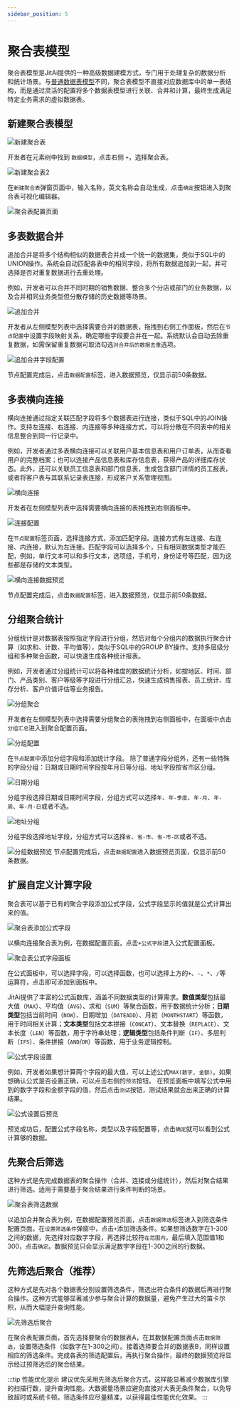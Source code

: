 ```yaml
---
sidebar_position: 5
---
```


# 聚合表模型
聚合表模型是JitAi提供的一种高级数据建模方式，专门用于处理复杂的数据分析和统计场景。与[普通数据表模型](./数据表模型.md)不同，聚合表模型不直接对应数据库中的单一表结构，而是通过灵活的配置将多个数据表模型进行关联、合并和计算，最终生成满足特定业务需求的虚拟数据表。

## 新建聚合表模型

![新建聚合表](./img/新建聚合表.png)

开发者在元素树中找到 `数据模型`，点击右侧 `+`，选择聚合表。 

![新建聚合表2](./img/新建聚合表2.png)

在`新建聚合表`弹窗页面中，输入名称，英文名称会自动生成，点击`确定`按钮进入到聚合表可视化编辑器。

![聚合表配置页面](./img/聚合表配置页面.png)

## 多表数据合并

追加合并是将多个结构相似的数据表合并成一个统一的数据集，类似于SQL中的UNION操作。系统会自动匹配各表中的相同字段，将所有数据追加到一起，并可选择是否对重复数据进行去重处理。

例如，开发者可以合并不同时期的销售数据、整合多个分店或部门的业务数据，以及合并相同业务类型但分散存储的历史数据等场景。


![追加合并](./img/追加合并.png)

开发者从左侧模型列表中选择需要合并的数据表，拖拽到右侧工作面板，然后在`节点配置`中设置字段映射关系，确定哪些字段要合并在一起。系统默认会自动去除重复数据，如需保留重复数据可取消勾选`对合并后的数据去重`选项。

![追加合并字段配置](./img/追加合并数据预览.png)

节点配置完成后，点击`数据配置`标签，进入数据预览，仅显示前50条数据。

## 多表横向连接

横向连接通过指定关联匹配字段将多个数据表进行连接，类似于SQL中的JOIN操作。支持左连接、右连接、内连接等多种连接方式，可以将分散在不同表中的相关信息整合到同一行记录中。

例如，开发者通过多表横向连接可以关联用户基本信息表和用户订单表，从而查看用户的完整档案；也可以连接产品信息表和库存信息表，获得产品的详细库存状态。此外，还可以关联员工信息表和部门信息表，生成包含部门详情的员工报表，或者将客户表与其联系记录表连接，形成客户关系管理视图。

![横向连接](./img/横向连接.png)

开发者在左侧模型列表中选择需要横向连接的表拖拽到右侧面板中。

![连接配置](./img/连接配置.png)

在`节点配置`标签页面，选择连接方式，添加匹配字段。连接方式有左连接、右连接、内连接，默认为左连接。匹配字段可以选择多个，只有相同数据类型才能匹配，例如，单行文本可以和多行文本，选项组，手机号，身份证号等匹配，因为这些都是存储的文本类型。

![横向连接数据预览](./img/横向连接数据预览.png)

节点配置完成后，点击`数据配置`标签，进入数据预览，仅显示前50条数据。

## 分组聚合统计

分组统计是对数据表按照指定字段进行分组，然后对每个分组内的数据执行聚合计算（如求和、计数、平均值等），类似于SQL中的GROUP BY操作。支持多层级分组和多种聚合函数，可以快速生成各种统计报表。

例如，开发者通过分组统计可以将各种维度的数据统计分析，如按地区、时间、部门、产品类别、客户等级等字段进行分组汇总，快速生成销售报表、员工统计、库存分析、客户价值评估等业务报告。

![分组聚合](./img/分组聚合.png)

开发者在左侧模型列表中选择需要分组聚合的表拖拽到右侧面板中，在面板中点击`分组汇总`进入到聚合配置页面。

![分组配置](./img/分组配置.png)

在`节点配置`中添加分组字段和添加统计字段。
除了普通字段分组外，还有一些特殊的字段分组：日期或日期时间字段按年月日等分组、地址字段按省市区分组。

![日期分组](./img/日期分组.png)

分组字段选择日期或日期时间字段，分组方式可以选择`年`、`年-季度`、`年-月`、`年-周`、`年-月-日`或者不选。

![地址分组](./img/地址分组.png)

分组字段选择地址字段，分组方式可以选择`省`、`省-市`、`省-市-区`或者不选。

![分组数据预览](./img/分组数据预览.png)
节点配置完成后，点击`数据配置`进入数据预览页面，仅显示前50条数据。

## 扩展自定义计算字段

聚合表可以基于已有的聚合字段添加公式字段，公式字段显示的值就是公式计算出来的值。

![聚合表添加公式字段](./img/聚合表添加公式字段.png)

以横向连接聚合表为例，在数据配置页面，点击`+公式字段`进入公式配置面板。

![聚合表公式字段面板](./img/聚合表公式字段面板.png)

在公式面板中，可以选择字段，可以选择函数，也可以选择上方的`+`、`-`、`*`、`/`等运算符，点击即可添加到面板中。

JitAi提供了丰富的公式函数库，涵盖不同数据类型的计算需求。**数值类型**包括最大值（`MAX`）、平均值（`AVG`）、求和（`SUM`）等聚合函数，用于数据统计分析；**日期类型**包括当前时间（`NOW`）、日期增加（`DATEADD`）、月初（`MONTHSTART`）等函数，用于时间相关计算；**文本类型**包括文本拼接（`CONCAT`）、文本替换（`REPLACE`）、文本长度（`LEN`）等函数，用于字符串处理；**逻辑类型**包括条件判断（`IF`）、多层判断（`IFS`）、条件拼接（`AND`/`OR`）等函数，用于业务逻辑控制。

![公式字段设置](./img/公式字段设置.gif)

例如，开发者如果想计算两个字段的最大值，可以上述公式`MAX(数字, 金额)`。如果想确认公式是否设置正确，可以点击右侧的`预览`按钮。
在预览面板中填写公式中用到的数字字段和金额字段的值，然后点击`测试`按钮，测试结果就会出来正确的计算结果。

![公式设置后预览](./img/公式设置后预览.gif)

预览成功后，配置公式字段名称，类型以及字段配置等，点击`确定`就可以看到公式计算够的数据。

## 先聚合后筛选

这种方式是先完成数据表的聚合操作（合并、连接或分组统计），然后对聚合结果进行筛选。适用于需要基于聚合结果进行条件判断的场景。

![聚合表筛选数据](./img/聚合表筛选数据.gif)

以追加合并聚合表为例，在数据配置预览页面，点击`数据筛选`标签进入到筛选条件配置页面。在`设置筛选条件`弹窗中，点击`+`添加筛选条件。如果想筛选数字在1-300之间的数据，先选择对应数字字段，再选择比较符`在范围内`，最后填入范围值1和300，点击`确定`。数据预览只会显示满足数字字段在1-300之间的行数据。

## 先筛选后聚合（推荐）

这种方式是先对各个数据表分别设置筛选条件，筛选出符合条件的数据后再进行聚合操作。这种方式能够显著减少参与聚合计算的数据量，避免产生过大的笛卡尔积，从而大幅提升查询性能。

![先筛选后聚合](./img/先筛选后聚合.gif)

在聚合表配置页面，首先选择要聚合的数据表A，在其数据配置页面点击`数据筛选`，设置筛选条件（如数字在1-300之间）。接着选择要合并的数据表B，同样设置相应的筛选条件。完成各表的筛选配置后，再执行聚合操作，最终的数据预览将显示经过预筛选后的聚合结果。

:::tip 性能优化提示
建议优先采用先筛选后聚合方式，这样能显著减少数据库引擎的扫描行数，提升查询性能。大数据量场景应避免直接对大表无条件聚合，以免导致超时或系统卡顿。筛选条件应尽量精准，以获得最佳性能优化效果。
:::




